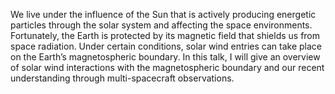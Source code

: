 We live under the influence of the Sun that is actively producing energetic particles through the solar system and affecting the space environments. Fortunately, the Earth is protected by its magnetic field that shields us from space radiation. Under certain conditions, solar wind entries can take place on the Earth’s magnetospheric boundary. In this talk, I will give an overview of solar wind interactions with the magnetospheric boundary and our recent understanding through multi-spacecraft observations.